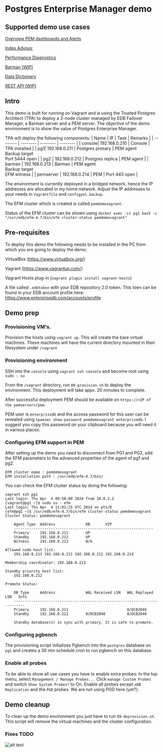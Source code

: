 # Postgres Enterprise Manager demo

## Supported demo use cases

[Overview PEM dashboards and Alerts](usecases/dashboards.md)

[Index Advisor](usecases/indexadvisor.md)

[Performance Diagnostics](usecases/performance.md)

[Barman (WIP)](usecases/barman.md)

[Data Dictionary](usecsaes/datadictionary.md)

[REST API (WIP)](usecases/restapi.md)

## Intro

This demo is built for running on Vagrant and is using the Trusted Postgres Architect (TPA) to deploy a 2-node cluster managed by EDB Failover Manager, a Barman server and a PEM server.
The objective of the demo environment is to show the value of Postgres Enterprise Manager.

TPA will deploy the following components:
| Name | IP | Task | Remarks |
| -------- | -------- | -------- | -------- |
| console| 192.168.0.210 | Console | TPA installed |
| pg1| 192.168.0.211 | Postgres primary | PEM agent<br>Backup target<br>Port 5444 open |
| pg2 | 192.168.0.212 | Postgres replica | PEM agent |
| barman | 192.168.0.213 | Barman | PEM agent <br> Backup target<br>EFM witness |
| pemserver | 192.168.0.214 | PEM | Port 443 open |

The environment is currently deployed in a bridged network, hence the IP addresses are allocated in my home network. Adjust the IP addresses to your needs in `Vagrantfile` and `configyml.backup`.

The EFM cluster which is created is called `pemdemovagrant`. 

Status of the EFM cluster can be shown using `docker exec -it pg1 bash -c "/usr/edb/efm-4.7/bin/efm cluster-status pemdemovagrant"`
## Pre-requisites
To deploy this demo the following needs to be installed in the PC from which you are going to deploy the demo:

VirtualBox (https://www.virtualbox.org/)

Vagrant (https://www.vagrantup.com/)

Vagrant Hosts plug-in (`vagrant plugin install vagrant-hosts`)

A file called `.edbtoken` with your EDB repository 2.0 token. This toen can be found in your EDB account profile here: https://www.enterprisedb.com/accounts/profile

## Demo prep
### Provisioning VM's.
Provision the hosts using `vagrant up`. This will create the bare virtual machines. These machines will have the current directory mounted in their filesystem under `/vagrant`
### Provisioning environment
SSH into the `console` using `vagrant ssh console` and become root using `sudo - su`

From the `/vagrant` directory, run `00-provision.sh` to deploy the environment. This deployment will take appx. 20 minutes to complete.

After successful deployment PEM should be available on `https://<IP of the pemserver>/pem`. 

PEM user is `enterprisedb` and the access password for this user can be revealed using `tpaexec show-password pemdemovagrant enterprisedb`. I suggest you copy this password on your clipboard because you will need it in various places.

### Configuring EFM support in PEM
After setting up the demo you need to disconnect from PG1 and PG2, add the EFM parameters to the advanced properties of the agent of pg1 and pg2. 
```
EFM cluster name : pemdemovagrant
EFM installation path : /usr/edb/efm-4.7/bin/
```
You can check the EFM cluster status by doing the following:
```
vagrant ssh pg1
Last login: Thu Apr  4 09:58:00 2024 from 10.0.2.2
[vagrant@pg1 ~]$ sudo su - efm
Last login: Thu Apr  4 11:01:25 UTC 2024 on pts/0
[efm@pg1 ~]$ /usr/edb/efm-4.7/bin/efm cluster-status pemdemovagrant
Cluster Status: pemdemovagrant

	Agent Type  Address              DB       VIP
	----------------------------------------------------------------
	Primary     192.168.0.211        UP
	Standby     192.168.0.212        UP
	Witness     192.168.0.213        N/A

Allowed node host list:
	192.168.0.213 192.168.0.211 192.168.0.212 192.168.0.214

Membership coordinator: 192.168.0.213

Standby priority host list:
	192.168.0.212

Promote Status:

	DB Type     Address              WAL Received LSN   WAL Replayed LSN   Info
	---------------------------------------------------------------------------
	Primary     192.168.0.211                           0/DCB2048
	Standby     192.168.0.212        0/DCB2048          0/DCB2048

	Standby database(s) in sync with primary. It is safe to promote.
```
### Configuring pgbench
The provisioning script initializes Pgbench into the `postgres` database on `pg1` and creates a 30 min schedule cron to run pgbench on this database. 

### Enable all probes
To be able to show all use cases you have to enable extra probes:
In the top menu, select `Management / Manage Probes...`
Click `manage Custom Probes` and switch `Show System Probes?` to On.
Enable all probes except `xDB Replication` and the `PGD` probes. We are not using PGD here (yet?).



## Demo cleanup
To clean up the demo environment you just have to run `99-deprovision.sh`. This script will remove the virtual machines and the cluster configuration.

### Fixes TODO
![alt text](image.png)